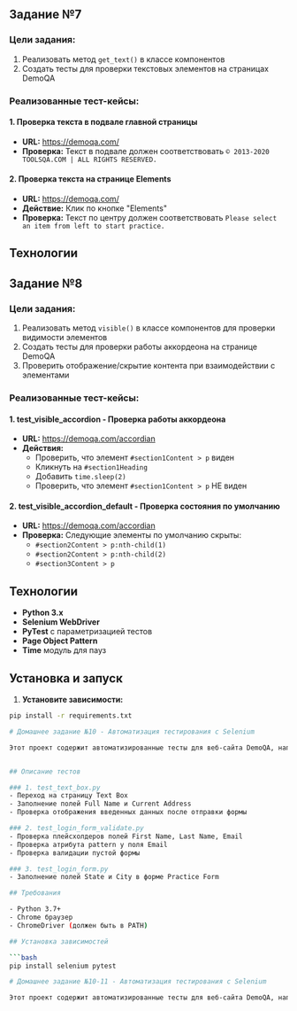 ##  Задание №7

### Цели задания:
1. Реализовать метод `get_text()` в классе компонентов
2. Создать тесты для проверки текстовых элементов на страницах DemoQA

### Реализованные тест-кейсы:

#### 1. Проверка текста в подвале главной страницы
- **URL:** https://demoqa.com/
- **Проверка:** Текст в подвале должен соответствовать `© 2013-2020 TOOLSQA.COM | ALL RIGHTS RESERVED.`

#### 2. Проверка текста на странице Elements
- **URL:** https://demoqa.com/
- **Действие:** Клик по кнопке "Elements"
- **Проверка:** Текст по центру должен соответствовать `Please select an item from left to start practice.`

##  Технологии


## Задание №8

### Цели задания:
1. Реализовать метод `visible()` в классе компонентов для проверки видимости элементов
2. Создать тесты для проверки работы аккордеона на странице DemoQA
3. Проверить отображение/скрытие контента при взаимодействии с элементами

### Реализованные тест-кейсы:

#### 1. test_visible_accordion - Проверка работы аккордеона
- **URL:** https://demoqa.com/accordian
- **Действия:**
  - Проверить, что элемент `#section1Content > p` виден
  - Кликнуть на `#section1Heading`
  - Добавить `time.sleep(2)`
  - Проверить, что элемент `#section1Content > p` НЕ виден

#### 2. test_visible_accordion_default - Проверка состояния по умолчанию
- **URL:** https://demoqa.com/accordian
- **Проверка:** Следующие элементы по умолчанию скрыты:
  - `#section2Content > p:nth-child(1)`
  - `#section2Content > p:nth-child(2)`
  - `#section3Content > p`

## Технологии

- **Python 3.x**
- **Selenium WebDriver**
- **PyTest** с параметризацией тестов
- **Page Object Pattern**
- **Time** модуль для пауз

##  Установка и запуск

1. **Установите зависимости:**
```bash
pip install -r requirements.txt

# Домашнее задание №10 - Автоматизация тестирования с Selenium

Этот проект содержит автоматизированные тесты для веб-сайта DemoQA, написанные на Python с использованием Selenium WebDriver.


## Описание тестов

### 1. test_text_box.py
- Переход на страницу Text Box
- Заполнение полей Full Name и Current Address
- Проверка отображения введенных данных после отправки формы

### 2. test_login_form_validate.py  
- Проверка плейсхолдеров полей First Name, Last Name, Email
- Проверка атрибута pattern у поля Email
- Проверка валидации пустой формы

### 3. test_login_form.py
- Заполнение полей State и City в форме Practice Form

## Требования

- Python 3.7+
- Chrome браузер
- ChromeDriver (должен быть в PATH)

## Установка зависимостей

```bash
pip install selenium pytest

# Домашнее задание №10-11 - Автоматизация тестирования с Selenium

Этот проект содержит автоматизированные тесты для веб-сайта DemoQA, написанные на Python с использованием Selenium WebDriver.